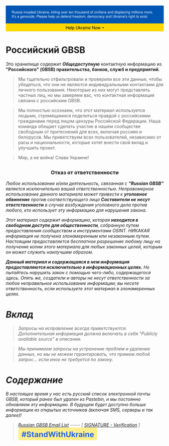 [![Стоять с Украиной](https://raw.githubusercontent.com/vshymanskyy/StandWithUkraine/main/banner2-direct.svg)](https://war.ukraine.ua/support-ukraine/)

# Российский GBSB
Это хранилище содержит ***Общедоступную*** контактную информацию из **"Российского" (GBSB) правительства, банков, служб и предприятий**.
> Мы тщательно отфильтровали и проверили все эти данные, чтобы убедиться, что они не являются индивидуальными контактами для личного пользования. Некоторые из них могут представлять частных лиц, но мы заверяем вас, что контактная информация связана с российским GBSB.

> Мы полностью осознаем, что этот материал используется людьми, стремящимися поделиться правдой с российскими гражданами перед лицом цензуры Российской Федерации. Наша команда обещает сделать участие в нашем сообществе свободным от притеснений для всех, включая россиян и белорусов. Мы приветствуем всех пользователей, независимо от расы и национальности, которые хотят внести свой вклад и улучшить проект.

> Мир, а не война! Слава Украине!
##

<h3><p align="center">Отказ от ответственности</p></h3>

<i>Любое использование и/или деятельность, связанная с <b>"Russian GBSB"</b> является исключительно вашей ответственностью. Неправомерное использование данного материала может привести к <b>уголовное обвинение</b> против соответствующего лица <b>Составители не несут ответственности</b> в случае возбуждения уголовного дела против любого, кто использует эту информацию для нарушения закона.

Этот материал содержит информацию, которая <b>находится в свободном доступе для общественности</b>, собранную путем предоставления сообществом и инструментами OSINT. НИКАКАЯ информация не получена злонамеренным или незаконным путем. Настоящим предоставляется бесплатное разрешение любому лицу на получение копии этого материала для любых законных целей, которым он может служить наилучшим образом.

<b>Данный материал и содержащаяся в нем информация предоставляются исключительно в информационных целях.</b> Не пытайтесь нарушить закон с помощью чего-либо, содержащегося здесь. Опять же, создатели и авторы не несут ответственности за любое неправильное использование информации; вы несете ответственность, если используете этот материал в злонамеренных целях.

# Вклад

> Запросы на исправление всегда приветствуются. Дополнительная информация должна включать в себя "Publicly available source" в описании.
  
> Мы принимаем запросы на устранение проблем и удаление данных, но мы не можем гарантировать, что примем любой запрос... если иное не требуется по закону.
# Содержание
В настоящее время у нас есть русский список электронной почты GBSB, который ранее был удален из Pastebin, и мы постоянно обновляем эту информацию. В будущем будет доступно больше информации из открытых источников (включая SMS, серверы и так далее)!
> [Russian GBSB Email List](/CONTENTS/Emails/emails.txt) ----- [ [SIGNATURE - Verification](/SIGNATURE) ]  
[![StandWithUkraine](https://raw.githubusercontent.com/vshymanskyy/StandWithUkraine/main/badges/StandWithUkraine.svg)](https://t.me/itarmyofukraine2022)

